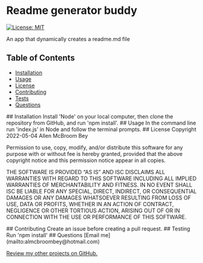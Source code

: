 # Readme generator buddy
[![License: MIT](https://img.shields.io/badge/License-MIT-yellow.svg)](https://opensource.org/licenses/MIT)

An app that dynamically creates a readme.md file

## Table of Contents
 * [Installation](#installation)
  * [Usage](#usage)
  * [License](#license)
  * [Contributing](#contributing)
  * [Tests](#tests)
  * [Questions](#questions)

<a name="installation"/>
## Installation
Install 'Node' on your local computer, then clone the repository from GitHub, and run 'npm install'.

<a name="usage"/>
## Usage
In the command line run 'index.js' in Node and follow the terminal prompts.

<a name="license"/>
## License
Copyright 2022-05-04 Allen McBroom Bey

Permission to use, copy, modify, and/or distribute this software for any purpose with or without fee is hereby granted, 
provided that the above copyright notice and this permission notice appear in all copies.

THE SOFTWARE IS PROVIDED “AS IS” AND ISC DISCLAIMS ALL WARRANTIES WITH REGARD TO THIS SOFTWARE INCLUDING ALL IMPLIED WARRANTIES OF MERCHANTABILITY AND FITNESS. IN NO EVENT SHALL ISC BE LIABLE FOR ANY SPECIAL, DIRECT, INDIRECT, OR CONSEQUENTIAL DAMAGES OR ANY DAMAGES WHATSOEVER RESULTING FROM LOSS OF USE, DATA OR PROFITS, WHETHER IN AN ACTION OF CONTRACT, NEGLIGENCE OR OTHER TORTIOUS ACTION, ARISING OUT OF OR IN CONNECTION WITH THE USE OR PERFORMANCE OF THIS SOFTWARE.

<a name="Contributing"/>
## Contributing
Create an issue before creating a pull request.

<a name="testing"/>
## Testing
Run 'npm install'

<a name="questions"/>
## Questions
[Email me](mailto:almcbroombey@hotmail.com)

[Review my other projects on GitHub.](https://www.github.com/AllenM03)
